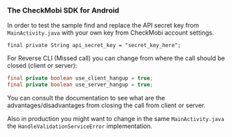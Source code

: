 
### The CheckMobi SDK for Android

In order to test the sample find and replace the API secret key from `MainActivity.java` with your own key from CheckMobi account settings.

`final private String api_secret_key = "secret_key_here";`

For Reverse CLI (Missed call) you can change from where the call should be closed (client or server):

```java
final private boolean use_client_hangup = true;
final private boolean use_server_hangup = true;
```

You can consult the documentation to see what are the advantages/disadvantages from closing the call from client or server.

Also in production you might want to change in the same `MainActivity.java` the `HandleValidationServiceError` implementation.



